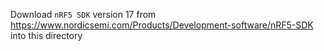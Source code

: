 Download `nRF5 SDK` version 17 from https://www.nordicsemi.com/Products/Development-software/nRF5-SDK into this directory